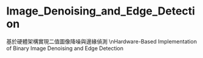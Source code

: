 # Image_Denoising_and_Edge_Detection
基於硬體架構實現二值圖像降噪與邊緣偵測 \nHardware-Based Implementation of Binary Image Denoising and Edge Detection  

